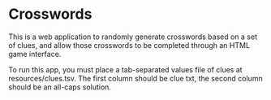 # Crosswords

This is a web application to randomly generate crosswords based on a
set of clues, and allow those crosswords to be completed through an
HTML game interface.

To run this app, you must place a tab-separated values file of clues
at resources/clues.tsv. The first column should be clue txt, the
second column should be an all-caps solution.
